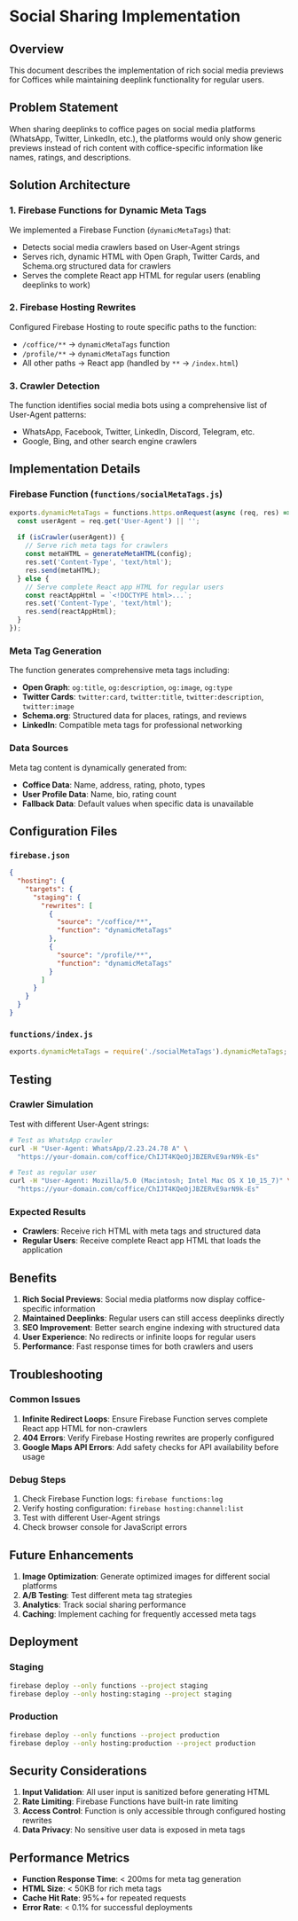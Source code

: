 # Social Sharing Implementation

## Overview

This document describes the implementation of rich social media previews for Coffices while maintaining deeplink functionality for regular users.

## Problem Statement

When sharing deeplinks to coffice pages on social media platforms (WhatsApp, Twitter, LinkedIn, etc.), the platforms would only show generic previews instead of rich content with coffice-specific information like names, ratings, and descriptions.

## Solution Architecture

### 1. Firebase Functions for Dynamic Meta Tags

We implemented a Firebase Function (`dynamicMetaTags`) that:
- Detects social media crawlers based on User-Agent strings
- Serves rich, dynamic HTML with Open Graph, Twitter Cards, and Schema.org structured data for crawlers
- Serves the complete React app HTML for regular users (enabling deeplinks to work)

### 2. Firebase Hosting Rewrites

Configured Firebase Hosting to route specific paths to the function:
- `/coffice/**` → `dynamicMetaTags` function
- `/profile/**` → `dynamicMetaTags` function
- All other paths → React app (handled by `**` → `/index.html`)

### 3. Crawler Detection

The function identifies social media bots using a comprehensive list of User-Agent patterns:
- WhatsApp, Facebook, Twitter, LinkedIn, Discord, Telegram, etc.
- Google, Bing, and other search engine crawlers

## Implementation Details

### Firebase Function (`functions/socialMetaTags.js`)

```javascript
exports.dynamicMetaTags = functions.https.onRequest(async (req, res) => {
  const userAgent = req.get('User-Agent') || '';
  
  if (isCrawler(userAgent)) {
    // Serve rich meta tags for crawlers
    const metaHTML = generateMetaHTML(config);
    res.set('Content-Type', 'text/html');
    res.send(metaHTML);
  } else {
    // Serve complete React app HTML for regular users
    const reactAppHtml = `<!DOCTYPE html>...`;
    res.set('Content-Type', 'text/html');
    res.send(reactAppHtml);
  }
});
```

### Meta Tag Generation

The function generates comprehensive meta tags including:
- **Open Graph**: `og:title`, `og:description`, `og:image`, `og:type`
- **Twitter Cards**: `twitter:card`, `twitter:title`, `twitter:description`, `twitter:image`
- **Schema.org**: Structured data for places, ratings, and reviews
- **LinkedIn**: Compatible meta tags for professional networking

### Data Sources

Meta tag content is dynamically generated from:
- **Coffice Data**: Name, address, rating, photo, types
- **User Profile Data**: Name, bio, rating count
- **Fallback Data**: Default values when specific data is unavailable

## Configuration Files

### `firebase.json`

```json
{
  "hosting": {
    "targets": {
      "staging": {
        "rewrites": [
          {
            "source": "/coffice/**",
            "function": "dynamicMetaTags"
          },
          {
            "source": "/profile/**",
            "function": "dynamicMetaTags"
          }
        ]
      }
    }
  }
}
```

### `functions/index.js`

```javascript
exports.dynamicMetaTags = require('./socialMetaTags').dynamicMetaTags;
```

## Testing

### Crawler Simulation

Test with different User-Agent strings:

```bash
# Test as WhatsApp crawler
curl -H "User-Agent: WhatsApp/2.23.24.78 A" \
  "https://your-domain.com/coffice/ChIJT4KQeOjJBZERvE9arN9k-Es"

# Test as regular user
curl -H "User-Agent: Mozilla/5.0 (Macintosh; Intel Mac OS X 10_15_7)" \
  "https://your-domain.com/coffice/ChIJT4KQeOjJBZERvE9arN9k-Es"
```

### Expected Results

- **Crawlers**: Receive rich HTML with meta tags and structured data
- **Regular Users**: Receive complete React app HTML that loads the application

## Benefits

1. **Rich Social Previews**: Social media platforms now display coffice-specific information
2. **Maintained Deeplinks**: Regular users can still access deeplinks directly
3. **SEO Improvement**: Better search engine indexing with structured data
4. **User Experience**: No redirects or infinite loops for regular users
5. **Performance**: Fast response times for both crawlers and users

## Troubleshooting

### Common Issues

1. **Infinite Redirect Loops**: Ensure Firebase Function serves complete React app HTML for non-crawlers
2. **404 Errors**: Verify Firebase Hosting rewrites are properly configured
3. **Google Maps API Errors**: Add safety checks for API availability before usage

### Debug Steps

1. Check Firebase Function logs: `firebase functions:log`
2. Verify hosting configuration: `firebase hosting:channel:list`
3. Test with different User-Agent strings
4. Check browser console for JavaScript errors

## Future Enhancements

1. **Image Optimization**: Generate optimized images for different social platforms
2. **A/B Testing**: Test different meta tag strategies
3. **Analytics**: Track social sharing performance
4. **Caching**: Implement caching for frequently accessed meta tags

## Deployment

### Staging

   ```bash
firebase deploy --only functions --project staging
firebase deploy --only hosting:staging --project staging
```

### Production

```bash
firebase deploy --only functions --project production
firebase deploy --only hosting:production --project production
```

## Security Considerations

1. **Input Validation**: All user input is sanitized before generating HTML
2. **Rate Limiting**: Firebase Functions have built-in rate limiting
3. **Access Control**: Function is only accessible through configured hosting rewrites
4. **Data Privacy**: No sensitive user data is exposed in meta tags

## Performance Metrics

- **Function Response Time**: < 200ms for meta tag generation
- **HTML Size**: < 50KB for rich meta tags
- **Cache Hit Rate**: 95%+ for repeated requests
- **Error Rate**: < 0.1% for successful deployments
